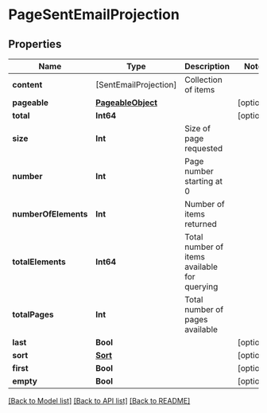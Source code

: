 # PageSentEmailProjection

## Properties
Name | Type | Description | Notes
------------ | ------------- | ------------- | -------------
**content** | [SentEmailProjection] | Collection of items | 
**pageable** | [**PageableObject**](PageableObject) |  | [optional] 
**total** | **Int64** |  | [optional] 
**size** | **Int** | Size of page requested | 
**number** | **Int** | Page number starting at 0 | 
**numberOfElements** | **Int** | Number of items returned | 
**totalElements** | **Int64** | Total number of items available for querying | 
**totalPages** | **Int** | Total number of pages available | 
**last** | **Bool** |  | [optional] 
**sort** | [**Sort**](Sort) |  | [optional] 
**first** | **Bool** |  | [optional] 
**empty** | **Bool** |  | [optional] 

[[Back to Model list]](../README#documentation-for-models) [[Back to API list]](../README#documentation-for-api-endpoints) [[Back to README]](../README)


